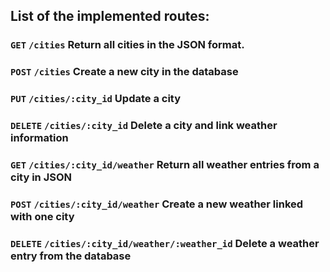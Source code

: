 ## List of the implemented routes:

### `GET` `/cities` Return all cities in the JSON format.
### `POST` `/cities` Create a new city in the database
### `PUT` `/cities/:city_id` Update a city 
### `DELETE` `/cities/:city_id` Delete a city and link weather information
### `GET` `/cities/:city_id/weather` Return all weather entries from a city in JSON
### `POST` `/cities/:city_id/weather` Create a new weather linked with one city
### `DELETE` `/cities/:city_id/weather/:weather_id`  Delete a weather entry from the database
